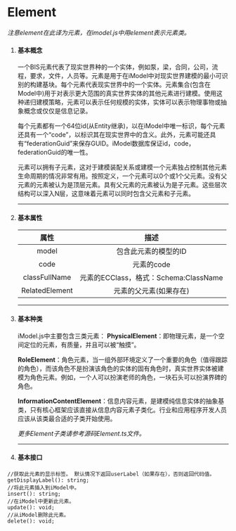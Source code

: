 # Element

_注意element在此译为元素，在imodel.js中用element表示元素类。_

1. #### 基本概念

   一个BIS元素代表了现实世界种的一个实体，例如泵，梁，合同，公司，流程，要求，文件，人员等。元素是用于在iModel中对现实世界建模的最小可识别的构建基块。每个元素代表现实世界中的一个实体。元素集合\(包含在Model中\)用于对表示更大范围的真实世界实体的其他元素进行建模。使用这种递归建模策略，元素可以表示任何规模的实体，实体可以表示物理事物或抽象概念或仅仅是信息记录。

   每个元素都有一个64位id\(从Entity继承\)，以在iModel中唯一标识，每个元素还具有一个“code”，以标识其在现实世界中的含义。此外，元素可能还具有“federationGuid”来保存GUID。iModel数据库保证id，code，federationGuid的唯一性。

   元素可以拥有子元素，这对于建模装配关系或建模一个元素独占控制其他元素生命周期的情况非常有用。按照定义，一个元素可以0个或1个父元素。没有父元素的元素被认为是顶层元素。具有父元素的元素被认为是子元素。这些层次结构可以深入N层，这意味着元素可以同时包含父元素和子元素。

   ---

2. #### 基本属性

   | 属性 | 描述 |
   | :---: | :---: |
   | model | 包含此元素的模型的ID |
   | code | 元素的code |
   | classFullName | 元素的ECClass，格式：Schema:ClassName |
   | RelatedElement | 元素的父元素\(如果存在\) |
3. ---

   #### 基本种类

   iModel.js中主要包含三类元素：
   **PhysicalElement**：即物理元素，是一个空间定位的元素，有质量，并且可以被“触摸”。

   **RoleElement**：角色元素，当一组外部环境定义了一个重要的角色（值得跟踪的角色），而该角色不是扮演该角色的实体的固有角色时，真实世界实体被建模为角色元素。例如，一个人可以扮演老师的角色，一块石头可以扮演界碑的角色。

   **InformationContentElement**：信息内容元素，是建模纯信息实体的抽象基类，只有核心框架应该直接从信息内容元素子类化。行业和应用程序开发人员应该从该类最合适的子类开始使用。

   _更多Element子类请参考源码Element.ts文件。_

   ---

4. #### 基本接口

```
//获取此元素的显示标签。 默认情况下返回userLabel（如果存在），否则返回代码值。
getDisplayLabel(): string;
//将此元素插入到iModel中。
insert(): string;
//在iModel中更新此元素。
update(): void;
//从iModel删除此元素。
delete(): void;
```







# 



